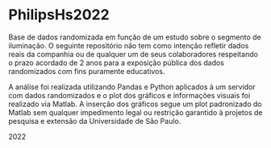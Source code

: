 # PhilipsHs2022
Base de dados randomizada em função de um estudo sobre o segmento de iluminação.
O seguinte repositório não tem como intenção refletir dados reais da companhia ou de qualquer um de seus colaboradores respeitando o prazo acordado de 2 anos para a exposição pública dos dados randomizados com fins puramente educativos.

A análise foi realizada utilizando Pandas e Python aplicados à um servidor com dados randomizados e o plot dos gráficos e informações visuais foi realizado via Matlab. A inserção dos gráficos segue um plot padronizado do Matlab sem qualquer impedimento legal ou restrição garantido à projetos de pesquisa e extensão da Universidade de São Paulo.

2022
